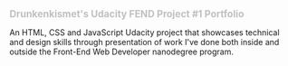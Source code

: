 <h1 style="font-size: 1.2em; color: silver;">Drunkenkismet's Udacity FEND Project #1 Portfolio</h1>

An HTML, CSS and JavaScript Udacity project that showcases technical and design skills through presentation of work I've done both inside and outside the Front-End Web Developer nanodegree program.
